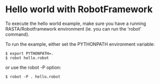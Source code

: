 # Hello world with RobotFramework

To execute the hello world example, make sure you have a running RASTA/Robotframework environment (ie. you can run the 'robot' command).

To run the example, either set the PYTHONPATH environment variable:

    $ export PYTHONPATH=.
    $ robot hello.robot

or use the robot -P option:

    $ robot -P . hello.robot

